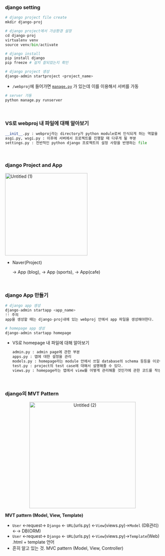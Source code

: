 ### django setting

```python
# django project file create
mkdir django-proj

# django project에서 가상환경 설정
cd django-proj
virtualenv venv
source venv/bin/activate

# django install
pip install django
pip freeze # 설치 잘되었는지 확인

# django project 생성
django-admin startproject <project_name>
```

- `/webproj`에 들어가면 [`manage.py`](http://manage.py) 가 있는데 이를 이용해서 서버를 가동

```python
# server 가동
python manage.py runserver
```

<br>

### VS로 webproj 내 파일에 대해 알아보기

```python
__init__.py : webproj라는 directory가 python module로써 인식되게 하는 역할을 담당
asgi.py, wsgi.py : 이후에 서버에서 프로젝트를 진행할 때 다루게 될 부분
settings.py : 전반적인 python django 프로젝트의 설정 사항을 반영하는 file
```

<br>

### django Project and App

<img width="268" alt="Untitled (1)" src="https://github.com/user-attachments/assets/f66dccce-dfd3-4c4b-b04e-e70c77409b8d">

- Naver(Project)
    
    → App (blog), → App (sports), → App(cafe)
    
<br>

### django App 만들기

```python
# django app 생성
django-admin startapp <app_name>
!! 주의
app을 생성할 때는 django-proj내에 있는 webproj 안에서 app 파일을 생성해야한다.

# homepage app 생성
django-admin startapp homepage
```

- VS로 homepage 내 파일에 대해 알아보기
    
    ```python
    admin.py : admin page에 관한 부분
    apps.py : 앱에 대한 설정을 관리
    models.py : homepage라는 module 안에서 쓰일 database의 schema 등등을 이곳에 클래스 형태로 작성해줄 수 있다.
    test.py : project의 test case에 대해서 설명해줄 수 있다.
    views.py : homepage라는 앱에서 view를 어떻게 관리해줄 것인가에 관한 코드를 작성한다.
    ```
    
<br>

### django의 MVT Pattern

<center><img width="346" alt="Untitled (2)" src="https://github.com/user-attachments/assets/7df5f10d-95b6-46a6-af03-9db5692653ea"></center>

**MVT pattern (Model, View, Template)**

- `User` ←request→ `Django` ← `URL`(urls.py) ←`View`(views.py)→`Model` (DB관리) ←→ DB(ORM)
- `User` ←request→ `Django` ← `URL`(urls.py) ←`View`(views.py)→`Template`(Web) .html + template 언어
- 흔히 알고 있는 것. MVC pattern (Model, View, Controller)